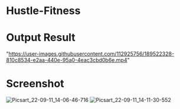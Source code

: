 # Hustle-Fitness
# Output Result
"https://user-images.githubusercontent.com/112925756/189522328-810c8534-e2aa-440e-95a0-4eac3cbd0b6e.mp4"

# Screenshot
![Picsart_22-09-11_14-06-46-716](https://user-images.githubusercontent.com/112925756/189519232-b0a334c6-4ea9-4b80-817f-394a07859f58.jpg)
![Picsart_22-09-11_14-11-30-552](https://user-images.githubusercontent.com/112925756/189519262-7817041e-c450-4838-ae45-fceb4bb2e68f.jpg)
